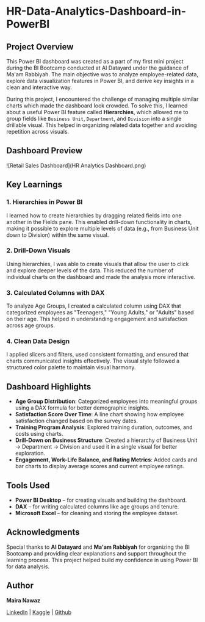 # HR-Data-Analytics-Dashboard-in-PowerBI


## Project Overview

This Power BI dashboard was created as a part of my first mini project during the BI Bootcamp conducted at AI Datayard under the guidance of Ma'am Rabbiyah. The main objective was to analyze employee-related data, explore data visualization features in Power BI, and derive key insights in a clean and interactive way.

During this project, I encountered the challenge of managing multiple similar charts which made the dashboard look crowded. To solve this, I learned about a useful Power BI feature called **Hierarchies**, which allowed me to group fields like `Business Unit`, `Department`, and `Division` into a single drillable visual. This helped in organizing related data together and avoiding repetition across visuals.

##  Dashboard Preview

![Retail Sales Dashboard](HR Analytics Dashboard.png)


## Key Learnings

### 1. Hierarchies in Power BI

I learned how to create hierarchies by dragging related fields into one another in the Fields pane. This enabled drill-down functionality in charts, making it possible to explore multiple levels of data (e.g., from Business Unit down to Division) within the same visual.

### 2. Drill-Down Visuals

Using hierarchies, I was able to create visuals that allow the user to click and explore deeper levels of the data. This reduced the number of individual charts on the dashboard and made the analysis more interactive.

### 3. Calculated Columns with DAX

To analyze Age Groups, I created a calculated column using DAX that categorized employees as "Teenagers," "Young Adults," or "Adults" based on their age. This helped in understanding engagement and satisfaction across age groups.

### 4. Clean Data Design

I applied slicers and filters, used consistent formatting, and ensured that charts communicated insights effectively. The visual style followed a structured color palette to maintain visual harmony.

## Dashboard Highlights

* **Age Group Distribution**: Categorized employees into meaningful groups using a DAX formula for better demographic insights.
* **Satisfaction Score Over Time**: A line chart showing how employee satisfaction changed based on the survey dates.
* **Training Program Analysis**: Explored training duration, outcomes, and costs using charts.
* **Drill-Down on Business Structure**: Created a hierarchy of Business Unit → Department → Division and used it in a single visual for better exploration.
* **Engagement, Work-Life Balance, and Rating Metrics**: Added cards and bar charts to display average scores and current employee ratings.

## Tools Used

* **Power BI Desktop** – for creating visuals and building the dashboard.
* **DAX** – for writing calculated columns like age groups and tenure.
* **Microsoft Excel** – for cleaning and storing the employee dataset.

## Acknowledgments

Special thanks to **AI Datayard** and **Ma'am Rabbiyah** for organizing the BI Bootcamp and providing clear explanations and support throughout the learning process. This project helped build my confidence in using Power BI for data analysis.


##  Author

**Maira Nawaz**

[LinkedIn](https://www.linkedin.com/in/mairanawaz/) | [Kaggle](https://www.kaggle.com/mairanawaz) | [Github](https://github.com/Maira-Nawaz)



